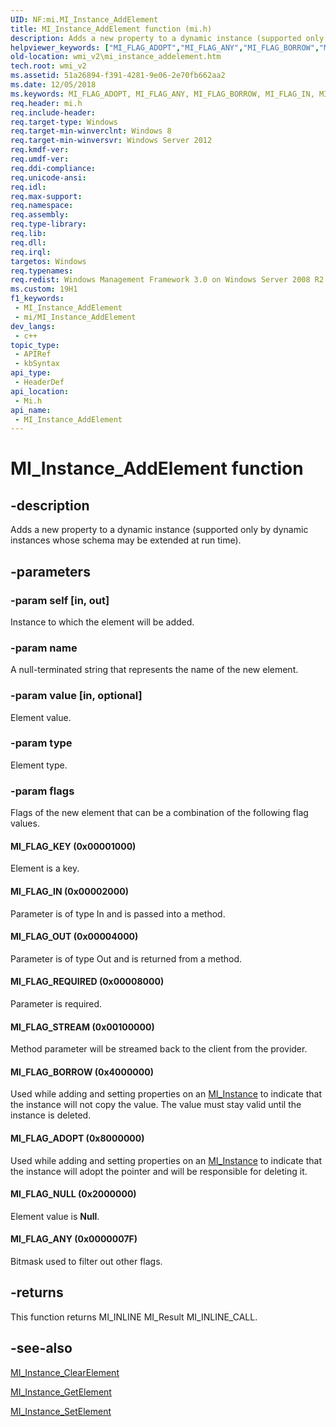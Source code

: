 ```yaml
---
UID: NF:mi.MI_Instance_AddElement
title: MI_Instance_AddElement function (mi.h)
description: Adds a new property to a dynamic instance (supported only by dynamic instances whose schema may be extended at run time).
helpviewer_keywords: ["MI_FLAG_ADOPT","MI_FLAG_ANY","MI_FLAG_BORROW","MI_FLAG_IN","MI_FLAG_KEY","MI_FLAG_NULL","MI_FLAG_OUT","MI_FLAG_REQUIRED","MI_FLAG_STREAM","MI_Instance_AddElement","MI_Instance_AddElement function [Windows Management Infrastructure (MI)]","mi/MI_Instance_AddElement","wmi_v2.mi_instance_addelement"]
old-location: wmi_v2\mi_instance_addelement.htm
tech.root: wmi_v2
ms.assetid: 51a26894-f391-4281-9e06-2e70fb662aa2
ms.date: 12/05/2018
ms.keywords: MI_FLAG_ADOPT, MI_FLAG_ANY, MI_FLAG_BORROW, MI_FLAG_IN, MI_FLAG_KEY, MI_FLAG_NULL, MI_FLAG_OUT, MI_FLAG_REQUIRED, MI_FLAG_STREAM, MI_Instance_AddElement, MI_Instance_AddElement function [Windows Management Infrastructure (MI)], mi/MI_Instance_AddElement, wmi_v2.mi_instance_addelement
req.header: mi.h
req.include-header: 
req.target-type: Windows
req.target-min-winverclnt: Windows 8
req.target-min-winversvr: Windows Server 2012
req.kmdf-ver: 
req.umdf-ver: 
req.ddi-compliance: 
req.unicode-ansi: 
req.idl: 
req.max-support: 
req.namespace: 
req.assembly: 
req.type-library: 
req.lib: 
req.dll: 
req.irql: 
targetos: Windows
req.typenames: 
req.redist: Windows Management Framework 3.0 on Windows Server 2008 R2 with SP1, Windows 7 with SP1, and Windows Server 2008 with SP2
ms.custom: 19H1
f1_keywords:
 - MI_Instance_AddElement
 - mi/MI_Instance_AddElement
dev_langs:
 - c++
topic_type:
 - APIRef
 - kbSyntax
api_type:
 - HeaderDef
api_location:
 - Mi.h
api_name:
 - MI_Instance_AddElement
---
```


# MI_Instance_AddElement function


## -description

Adds a new property to a dynamic instance (supported only by dynamic instances whose schema may be extended at run time).

## -parameters

### -param self [in, out]

Instance to which the element will be added.

### -param name

A null-terminated string that represents the name of the new element.

### -param value [in, optional]

Element value.

### -param type

Element type.

### -param flags

Flags of the new element that can be a combination of the following flag values.



#### MI_FLAG_KEY (0x00001000)

Element is a key.



#### MI_FLAG_IN (0x00002000)

Parameter is of type In and is passed into a method.



#### MI_FLAG_OUT (0x00004000)

Parameter is of type Out and is returned from a method.



#### MI_FLAG_REQUIRED (0x00008000)

Parameter is required.



#### MI_FLAG_STREAM (0x00100000)

Method parameter will be streamed back to the client from the provider.



#### MI_FLAG_BORROW (0x4000000)

Used while adding and setting properties on an <a href="/windows/desktop/api/mi/ns-mi-mi_instance">MI_Instance</a> to indicate that the instance will not copy the value. The value must stay valid until the instance is deleted.



#### MI_FLAG_ADOPT (0x8000000)

Used while adding and setting properties on an <a href="/windows/desktop/api/mi/ns-mi-mi_instance">MI_Instance</a> to indicate that the instance will adopt the pointer and will be responsible for deleting it.



#### MI_FLAG_NULL (0x2000000)

Element value is <b>Null</b>.



#### MI_FLAG_ANY (0x0000007F)

Bitmask used to filter out other flags.

## -returns

This function returns MI_INLINE MI_Result MI_INLINE_CALL.

## -see-also

<a href="/previous-versions/windows/desktop/api/mi/nf-mi-mi_instance_clearelement">MI_Instance_ClearElement</a>



<a href="/previous-versions/windows/desktop/api/mi/nf-mi-mi_instance_getelement">MI_Instance_GetElement</a>



<a href="/previous-versions/windows/desktop/api/mi/nf-mi-mi_instance_setelement">MI_Instance_SetElement</a>